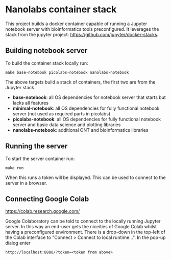 
# Nanolabs container stack

This project builds a docker container capable of running a Jupyter notebook
server with bioinformatics tools preconfigured. It leverages the stack
from the jupyter project: https://github.com/jupyter/docker-stacks.


## Building notebook server

To build the container stack locally run:

```
make base-notebook picolabs-notebook nanolabs-notebook
```

The above targets build a stack of containers, the first two are from the
Jupyter stack

* **base-notebook**:
all OS dependencies for notebook server that starts but lacks all features
* **minimal-notebook**:
all OS dependencies for fully functional notebook server (not used as required parts in picolabs)
* **picolabs-notebook**: 
all OS dependencies for fully functional notebook server and basic data science and plotting libraries
* **nanolabs-notebook**:
additional ONT and bioinformatics libraries

## Running the server

To start the server container run:

```
make run
```

When this runs a token will be displayed. This can be used to connect
to the server in a browser.

## Connecting Google Colab

https://colab.research.google.com/

Google Colaboratory can be told to connect to the locally running Jupyter
server. In this way an end-user gets the niceities of Google Colab whilst
having a preconfigured environment. There is a drop-down in the top-left
of the Colab interface to "Connect > Connect to local runtime...". In the
pop-up dialog enter

`http://localhost:8888/?token=<token from above>`

